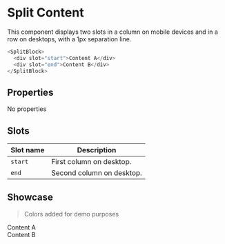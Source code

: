 <script lang="ts">
    import SplitBlock from "$lib/components/SplitBlock.svelte";
</script>

# Split Content

This component displays two slots in a column on mobile devices and in a row on desktops, with a 1px separation line.

```javascript
<SplitBlock>
  <div slot="start">Content A</div>
  <div slot="end">Content B</div>
</SplitBlock>
```

## Properties

No properties

## Slots

| Slot name | Description               |
| --------- | ------------------------- |
| `start`   | First column on desktop.  |
| `end`     | Second column on desktop. |

## Showcase

> Colors added for demo purposes

<div class="container">
  <SplitBlock>
    <div slot="start" class="item">Content A</div>
    <div slot="end" class="item">Content B</div>
  </SplitBlock>
</div>

<style lang="scss">
  .container {
    background: var(--card-background-contrast);
  }

  .item {
    background: var(--card-background);
  }
</style>
